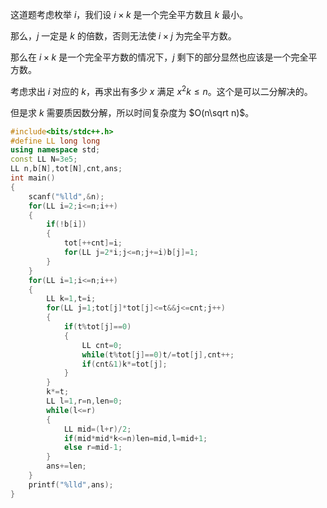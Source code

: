 这道题考虑枚举 $i$，我们设 $i\times k$ 是一个完全平方数且 $k$ 最小。

那么，$j$ 一定是 $k$ 的倍数，否则无法使 $i\times j$ 为完全平方数。

那么在 $i\times k$ 是一个完全平方数的情况下，$j$ 剩下的部分显然也应该是一个完全平方数。

考虑求出 $i$ 对应的 $k$，再求出有多少 $x$ 满足 $x^2k\leq n$。这个是可以二分解决的。

但是求 $k$ 需要质因数分解，所以时间复杂度为 $O(n\sqrt n)$。

```cpp
#include<bits/stdc++.h>
#define LL long long
using namespace std; 
const LL N=3e5;
LL n,b[N],tot[N],cnt,ans;
int main()
{
	scanf("%lld",&n); 
	for(LL i=2;i<=n;i++)
	{
		if(!b[i])
		{
			tot[++cnt]=i;
			for(LL j=2*i;j<=n;j+=i)b[j]=1;
		}
	} 
	for(LL i=1;i<=n;i++)
	{
		LL k=1,t=i;
		for(LL j=1;tot[j]*tot[j]<=t&&j<=cnt;j++)
		{
			if(t%tot[j]==0)
			{
				LL cnt=0;
				while(t%tot[j]==0)t/=tot[j],cnt++;
				if(cnt&1)k*=tot[j];
			}
		}
		k*=t; 
		LL l=1,r=n,len=0;
		while(l<=r)
		{
			LL mid=(l+r)/2;
			if(mid*mid*k<=n)len=mid,l=mid+1;
			else r=mid-1;
		}
		ans+=len;
	}
	printf("%lld",ans);
}
```